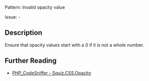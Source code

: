 Pattern: Invalid opacity value

Issue: -

## Description

Ensure that opacity values start with a 0 if it is not a whole number.

## Further Reading

* [PHP_CodeSniffer - Squiz.CSS.Opacity](https://github.com/PHPCSStandards/PHP_CodeSniffer/blob/master/src/Standards/Squiz/Sniffs/CSS/OpacitySniff.php)